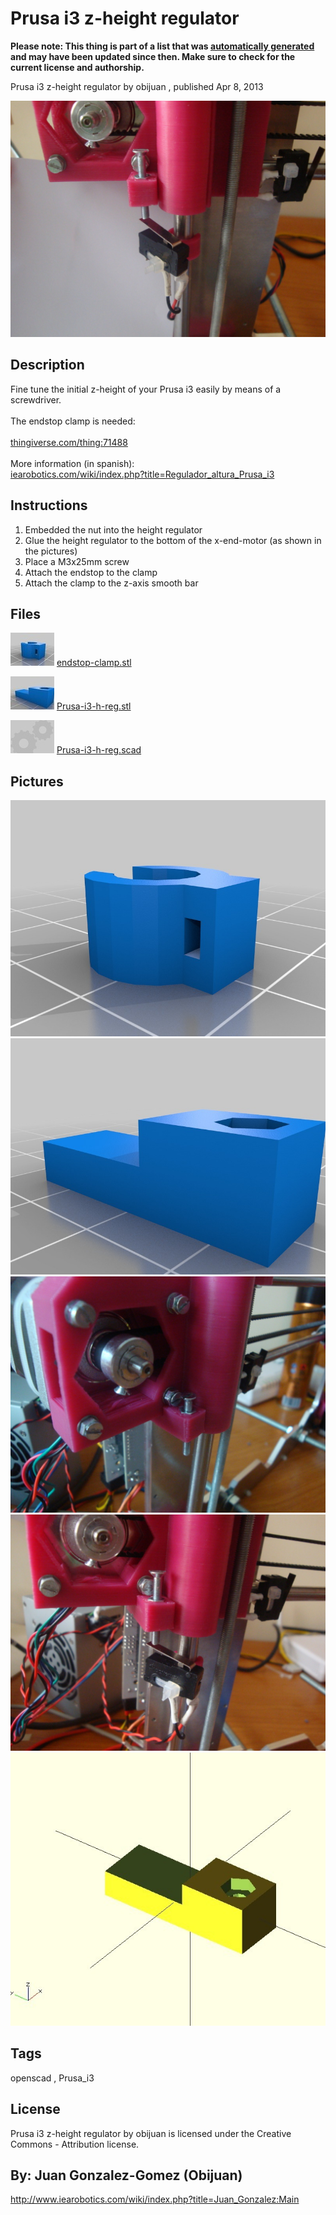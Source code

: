 Prusa i3 z-height regulator
===============
**Please note: This thing is part of a list that was [automatically generated](https://github.com/carlosgs/export-things) and may have been updated since then. Make sure to check for the current license and authorship.**  

Prusa i3 z-height regulator  by obijuan , published Apr 8, 2013

![Image](img/DSC02699_display_large.jpg)

Description
--------
Fine tune the initial z-height of your Prusa i3 easily by means of a screwdriver.  <br />
<br />
The endstop clamp is needed:  <br />
<br />
<a href="http://www.thingiverse.com/thing:71488" target="_blank" rel="nofollow">thingiverse.com/thing:71488</a> <br />
<br />
More information (in spanish):  <br />
<a href="http://www.iearobotics.com/wiki/index.php?title=Regulador_altura_Prusa_i3" target="_blank" rel="nofollow">iearobotics.com/wiki/index.php?title=Regulador_altura_Prusa_i3</a>

Instructions
--------
1) Embedded the nut into the height regulator  <br />
2)  Glue the height regulator to the bottom of the x-end-motor (as shown in the pictures)  <br />
3) Place a M3x25mm screw  <br />
4) Attach the endstop to the clamp  <br />
5) Attach the clamp to the z-axis smooth bar

Files
--------
[![Image](img/endstop-clamp_preview_tinycard.jpg)](endstop-clamp.stl)
 [ endstop-clamp.stl](endstop-clamp.stl)  

[![Image](img/Prusa-i3-h-reg_preview_tinycard.jpg)](Prusa-i3-h-reg.stl)
 [ Prusa-i3-h-reg.stl](Prusa-i3-h-reg.stl)  

[![Image](img/Gears_preview_tinycard.jpg)](Prusa-i3-h-reg.scad)
 [ Prusa-i3-h-reg.scad](Prusa-i3-h-reg.scad)  



Pictures
--------
![Image](img/endstop-clamp_display_large.jpg)
![Image](img/Prusa-i3-h-reg_display_large.jpg)
![Image](img/DSC02683_display_large.jpg)
![Image](img/DSC02684_display_large.jpg)
![Image](img/Prusa-i3-height-regulator_display_large.jpg)


Tags
--------
openscad , Prusa_i3  

  

License
--------
Prusa i3 z-height regulator by obijuan is licensed under the Creative Commons - Attribution license.  



By: Juan Gonzalez-Gomez (Obijuan)
--------
<http://www.iearobotics.com/wiki/index.php?title=Juan_Gonzalez:Main>